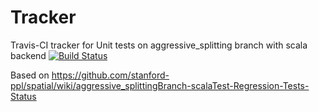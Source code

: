 # Tracker
Travis-CI tracker for Unit tests on aggressive_splitting branch with scala backend
[![Build Status](https://travis-ci.org/mattfel1/Tracker.svg?branch=ClassUnit-Branchaggressive_splitting-Backendscala-Tracker)](https://travis-ci.org/mattfel1/Tracker)

Based on https://github.com/stanford-ppl/spatial/wiki/aggressive_splittingBranch-scalaTest-Regression-Tests-Status
